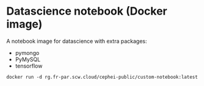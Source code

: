 # Datascience notebook (Docker image)

A notebook image for datascience with extra packages:
- pymongo
- PyMySQL
- tensorflow

`docker run -d rg.fr-par.scw.cloud/cephei-public/custom-notebook:latest`
